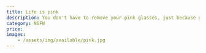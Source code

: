 ```yaml
---
title: Life is pink
description: You don't have to remove your pink glasses, just because gray people tell you to do so. They're yours, and they make your life brighter. Be the magic. 
category: NSFW
price: 
images: 
    - /assets/img/available/pink.jpg
---
```

